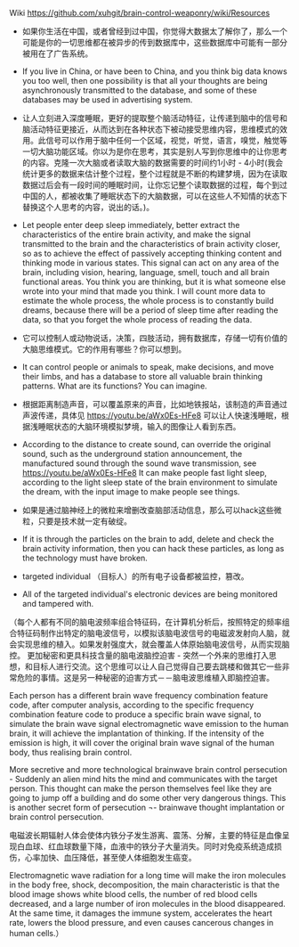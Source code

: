 Wiki
https://github.com/xuhgit/brain-control-weaponry/wiki/Resources



* 如果你生活在中国，或者曾经到过中国，你觉得大数据太了解你了，那么一个可能是你的一切思维都在被异步的传到数据库中，这些数据库中可能有一部分被用在了广告系统。
* If you live in China, or have been to China, and you think big data knows you too well, then one possibility is that all your thoughts are being asynchronously transmitted to the database, and some of these databases may be used in advertising system.

* 让人立刻进入深度睡眠，更好的提取整个脑活动特征，让传递到脑中的信号和脑活动特征更接近，从而达到在各种状态下被动接受思维内容，思维模式的效用。此信号可以作用于脑中任何一个区域，视觉，听觉，语言，嗅觉，触觉等一切大脑功能区域。你以为是你在思考，其实是别人写到你思维中的让你思考的内容。克隆一次大脑或者读取大脑的数据需要的时间约1小时 - 4小时(我会统计更多的数据来估计整个过程，整个过程就是不断的构建梦境，因为在读取数据过后会有一段时间的睡眠时间，让你忘记整个读取数据的过程，每个到过中国的人，都被收集了睡眠状态下的大脑数据，可以在这些人不知情的状态下替换这个人思考的内容，说出的话。)。
* Let people enter deep sleep immediately, better extract the characteristics of the entire brain activity, and make the signal transmitted to the brain and the characteristics of brain activity closer, so as to achieve the effect of passively accepting thinking content and thinking mode in various states. This signal can act on any area of the brain, including vision, hearing, language, smell, touch and all brain functional areas. You think you are thinking, but it is what someone else wrote into your mind that made you think. I will count more data to estimate the whole process, the whole process is to constantly build dreams, because there will be a period of sleep time after reading the data, so that you forget the whole process of reading the data.

* 它可以控制人或动物说话，决策，四肢活动，拥有数据库，存储一切有价值的大脑思维模式。它的作用有哪些？你可以想到。
* It can control people or animals to speak, make decisions, and move their limbs, and has a database to store all valuable brain thinking patterns. What are its functions? You can imagine.

* 根据距离制造声音，可以覆盖原来的声音，比如地铁报站，该制造的声音通过声波传递，具体见 https://youtu.be/aWx0Es-HFe8 可以让人快速浅睡眠，根据浅睡眠状态的大脑环境模拟梦境，输入的图像让人看到东西。
* According to the distance to create sound, can override the original sound, such as the underground station announcement, the manufactured sound through the sound wave transmission, see https://youtu.be/aWx0Es-HFe8  It can make people fast light sleep, according to the light sleep state of the brain environment to simulate the dream, with the input image to make people see things.

* 如果是通过脑神经上的微粒来增删改查脑部活动信息，那么可以hack这些微粒，只要是技术就一定有破绽。
* If it is through the particles on the brain to add, delete and check the brain activity information, then you can hack these particles, as long as the technology must have broken.

* targeted individual （目标人）的所有电子设备都被监控，篡改。
* All of the targeted individual's electronic devices are being monitored and tampered with.

（每个人都有不同的脑电波频率组合特征码，在计算机分析后，按照特定的频率组合特征码制作出特定的脑电波信号，以模拟该脑电波信号的电磁波发射向人脑，就会实现思维的植入。如果发射强度大，就会覆盖人体原始脑电波信号，从而实现脑控。
更加秘密和更具科技含量的脑电波脑控迫害 - 突然一个外来的思维打入思想，和目标人进行交流。这个思维可以让人自己觉得自己要去跳楼和做其它一些非常危险的事情。这是另一种秘密的迫害方式－－脑电波思维植入即脑控迫害。

Each person has a different brain wave frequency combination feature code, after computer analysis, according to the specific frequency combination feature code to produce a specific brain wave signal, to simulate the brain wave signal electromagnetic wave emission to the human brain, it will achieve the implantation of thinking. If the intensity of the emission is high, it will cover the original brain wave signal of the human body, thus realising brain control.

More secretive and more technological brainwave brain control persecution - Suddenly an alien mind hits the mind and communicates with the target person. This thought can make the person themselves feel like they are going to jump off a building and do some other very dangerous things. This is another secret form of persecution ¬- brainwave thought implantation or brain control persecution.

电磁波长期辐射人体会使体内铁分子发生游离、震荡、分解，主要的特征是血像呈现白血球、红血球数量下降，血液中的铁分子大量消失。同时对免疫系统造成损伤，心率加快、血压降低，甚至使人体细胞发生癌变。

Electromagnetic wave radiation for a long time will make the iron molecules in the body free, shock, decomposition, the main characteristic is that the blood image shows white blood cells, the number of red blood cells decreased, and a large number of iron molecules in the blood disappeared. At the same time, it damages the immune system, accelerates the heart rate, lowers the blood pressure, and even causes cancerous changes in human cells.）
